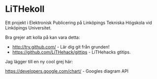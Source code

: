 LiTHekoll
=========

Ett projekt i Elektronisk Publicering på Linköpings Tekniska Högskola vid Linköpings Universitet.

Bra grejer att kolla på kan vara detta:
* http://try.github.com/ - Lär dig git från grunden!
* https://github.com/LiTHehack/gittips - LiTHehacks gtitips.

Jag lägger till en ny cool grej här:

https://developers.google.com/chart/ - Googles diagram API
